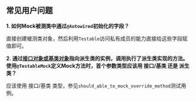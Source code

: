 常见用户问题
---

**1. 如何Mock被测类中通过`@Autowired`初始化的字段？**

直接创建被测类对象，然后利用`Testable`访问私有成员的能力直接给这些字段赋值即可。

**2. 通过<u>接口对象或基类对象</u>指向派生类的实例，调用执行了派生类实现的方法。使用`@TestableMock`定义Mock方法时，首个参数类型应该用 接口/基类 还是 派生类？**

应该使用 接口/基类 类型，参见`should_able_to_mock_override_method`测试用例。
